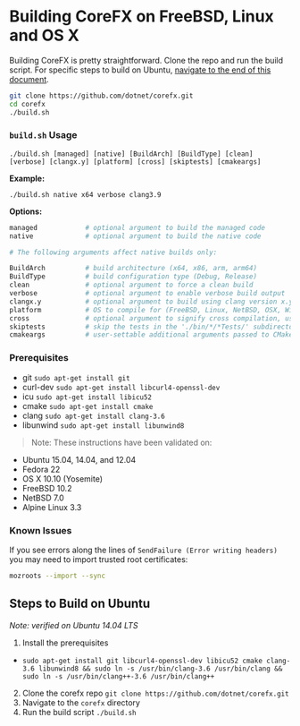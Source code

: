 Building CoreFX on FreeBSD, Linux and OS X
==========================================

Building CoreFX is pretty straightforward. Clone the repo and run the build script.  For specific steps to build on Ubuntu, [navigate to the end of this document](#steps-to-build-on-ubuntu).

```bash
git clone https://github.com/dotnet/corefx.git
cd corefx
./build.sh
```

### `build.sh` Usage
 `./build.sh [managed] [native] [BuildArch] [BuildType] [clean] [verbose] [clangx.y] [platform] [cross] [skiptests] [cmakeargs]`

**Example:**

`./build.sh native x64 verbose clang3.9`

**Options:**

```bash
managed            # optional argument to build the managed code
native             # optional argument to build the native code

# The following arguments affect native builds only:

BuildArch          # build architecture (x64, x86, arm, arm64)
BuildType          # build configuration type (Debug, Release)
clean              # optional argument to force a clean build
verbose            # optional argument to enable verbose build output
clangx.y           # optional argument to build using clang version x.y
platform           # OS to compile for (FreeBSD, Linux, NetBSD, OSX, Windows)
cross              # optional argument to signify cross compilation, uses ROOTFS_DIR environment variable if set
skiptests          # skip the tests in the './bin/*/*Tests/' subdirectory
cmakeargs          # user-settable additional arguments passed to CMake
```

### Prerequisites

* git `sudo apt-get install git`
* curl-dev `sudo apt-get install libcurl4-openssl-dev`
* icu `sudo apt-get install libicu52`
* cmake `sudo apt-get install cmake`
* clang `sudo apt-get install clang-3.6`
* libunwind `sudo apt-get install libunwind8`

> Note: These instructions have been validated on:
* Ubuntu 15.04, 14.04, and 12.04
* Fedora 22
* OS X 10.10 (Yosemite)
* FreeBSD 10.2
* NetBSD 7.0
* Alpine Linux 3.3

### Known Issues
If you see errors along the lines of `SendFailure (Error writing headers)` you may need to import trusted root certificates:

```sh
mozroots --import --sync
```

## Steps to Build on Ubuntu

*Note: verified on Ubuntu 14.04 LTS*

1. Install the prerequisites
 * `sudo apt-get install git libcurl4-openssl-dev libicu52 cmake clang-3.6 libunwind8 && sudo ln -s /usr/bin/clang-3.6 /usr/bin/clang && sudo ln -s /usr/bin/clang++-3.6 /usr/bin/clang++`
2. Clone the corefx repo `git clone https://github.com/dotnet/corefx.git`
3. Navigate to the `corefx` directory 
4. Run the build script `./build.sh`